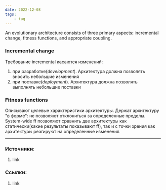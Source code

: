 ```yaml
---
date: 2022-12-08
tags:
    - tag
---
```


An evolutionary architecture consists of three primary aspects: incremental change, fitness functions, and appropriate coupling.

### Incremental change

Требование incremental касаются изменений:
1. при разработке(*development*). Архитектура должна позволять вносить небольшие изменения
1. при поставке(*deployment*). Архитектура должна позволять выполнять небольшие поставки

### Fitness functions

Описывают целевые характеристики архитектуры. Держат архитектуру "в форме": не позволяют отклониться за определенные пределы. System-wide ff позволяют сравнить  две архитектуры как статически(какие результаты показывают ff), так и с точки зрения как архитектуры реагируют на определенные изменения.

---

### Источники:
1. link

### Ссылки:
1. link